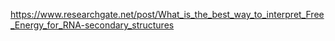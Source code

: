 

https://www.researchgate.net/post/What_is_the_best_way_to_interpret_Free_Energy_for_RNA-secondary_structures
